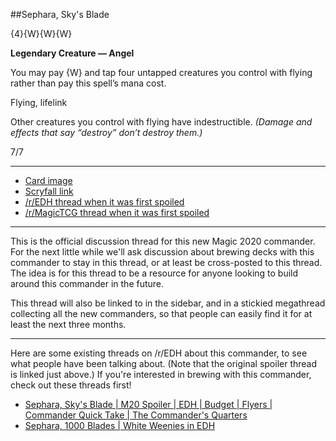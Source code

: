 ##Sephara, Sky's Blade

{4}{W}{W}{W}

**Legendary Creature — Angel**

You may pay {W} and tap four untapped creatures you control with flying rather than pay this spell’s mana cost.

Flying, lifelink

Other creatures you control with flying have indestructible. *(Damage and effects that say “destroy” don’t destroy them.)*

7/7

***

* [Card image](https://img.scryfall.com/cards/large/front/b/c/bc95881b-8fbf-4d82-b631-5e4404ccc28a.jpg)
* [Scryfall link](https://scryfall.com/card/m20/36/sephara-skys-blade)
* [/r/EDH thread when it was first spoiled](https://www.reddit.com/r/EDH/comments/c3c039/m20_sephara_skys_blade/)
* [/r/MagicTCG thread when it was first spoiled](https://www.reddit.com/r/magicTCG/comments/c3byt4/m20_sephara_skys_blade_tolarian_community_college/)

***

This is the official discussion thread for this new Magic 2020 commander. For the next little while we'll ask discussion about brewing decks with this commander to stay in this thread, or at least be cross-posted to this thread. The idea is for this thread to be a resource for anyone looking to build around this commander in the future.

This thread will also be linked to in the sidebar, and in a stickied megathread collecting all the new commanders, so that people can easily find it for at least the next three months.

***

Here are some existing threads on /r/EDH about this commander, to see what people have been talking about. (Note that the original spoiler thread is linked just above.) If you're interested in brewing with this commander, check out these threads first!

* [Sephara, Sky's Blade | M20 Spoiler | EDH | Budget | Flyers | Commander Quick Take | The Commander's Quarters](https://www.reddit.com/r/EDH/comments/c5aq07/sephara_skys_blade_m20_spoiler_edh_budget_flyers/)
* [Sephara, 1000 Blades | White Weenies in EDH](https://www.reddit.com/r/EDH/comments/c4pllx/sephara_1000_blades_white_weenies_in_edh/)